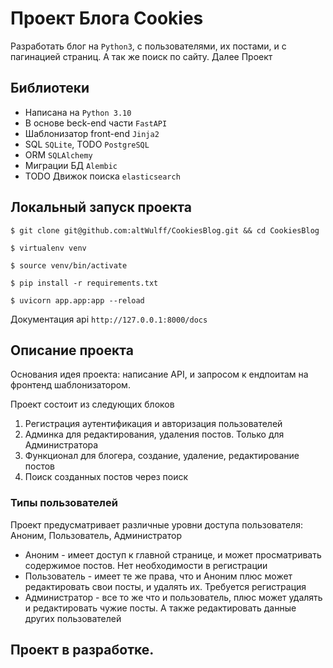 # Проект Блога Cookies
Разработать блог на `Python3`, с пользователями, их постами, и с пагинацией страниц. А так же поиск по сайту. Далее Проект

## Библиотеки
- Написана на `Python 3.10`
- В основе beck-end части `FastAPI`
- Шаблонизатор front-end `Jinja2`
- SQL `SQLite`, TODO `PostgreSQL`
- ORM `SQLAlchemy`
- Миграции БД `Alembic`
- TODO Движок поиска `elasticsearch`

## Локальный запуск проекта
`$ git clone git@github.com:altWulff/CookiesBlog.git && cd CookiesBlog`

`$ virtualenv venv`

`$ source venv/bin/activate`

`$ pip install -r requirements.txt`

`$ uvicorn app.app:app --reload`

Документация api `http://127.0.0.1:8000/docs`

## Описание проекта
Основания идея проекта: написание API, 
и запросом к ендпоитам на фронтенд шаблонизатором.

Проект состоит из следующих блоков

1. Регистрация аутентификация и авторизация пользователей
2. Админка для редактирования, удаления постов. Только для Администратора
3. Функционал для блогера, создание, удаление, редактирование постов
4. Поиск созданных постов через поиск 

### Типы пользователей
Проект предусматривает различные уровни доступа пользователя: Аноним, Пользователь, Администратор
- Аноним - имеет доступ к главной странице, и может просматривать содержимое постов. Нет необходимости в регистрации
- Пользователь - имеет те же права, что и Аноним плюс может редактировать свои посты, и удалять их. Требуется регистрация
- Администратор - все то же что и пользователь, плюс может удалять и редактировать чужие посты. А также редактировать данные других пользователей

## Проект в разработке.


